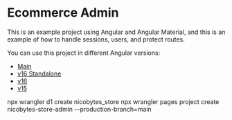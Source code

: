 # Ecommerce Admin

This is an example project using Angular and Angular Material, and this is an example of how to handle sessions, users, and protect routes.

You can use this project in different Angular versions:

- [Main](https://github.com/nicobytes/ecommerce-admin)
- [v16 Standalone](https://github.com/nicobytes/ecommerce-admin/tree/v16-standalone)
- [v16](https://github.com/nicobytes/ecommerce-admin/tree/v16)
- [v15](https://github.com/nicobytes/ecommerce-admin/tree/v15)

npx wrangler d1 create nicobytes_store
npx wrangler pages project create nicobytes-store-admin --production-branch=main
